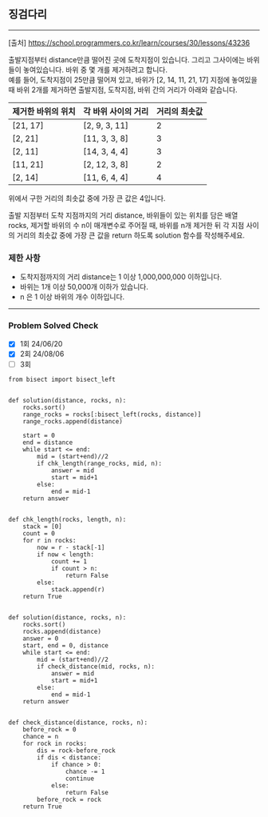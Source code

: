   ## 징검다리

---

[출처] https://school.programmers.co.kr/learn/courses/30/lessons/43236

출발지점부터 distance만큼 떨어진 곳에 도착지점이 있습니다. 그리고 그사이에는 바위들이 놓여있습니다. 
바위 중 몇 개를 제거하려고 합니다.  
예를 들어, 도착지점이 25만큼 떨어져 있고, 
바위가 [2, 14, 11, 21, 17] 지점에 놓여있을 때 
바위 2개를 제거하면 출발지점, 도착지점, 바위 간의 거리가 아래와 같습니다.

|제거한 바위의 위치|각 바위 사이의 거리| 거리의 최솟값 |
|-|-|---------|
|[21, 17]|[2, 9, 3, 11]| 2       |
|[2, 21]|	[11, 3, 3, 8]| 3       |
|[2, 11]|	[14, 3, 4, 4]| 3       |
|[11, 21]|[2, 12, 3, 8]| 2       |
|[2, 14]|	[11, 6, 4, 4]| 4       |

위에서 구한 거리의 최솟값 중에 가장 큰 값은 4입니다.

출발 지점부터 도착 지점까지의 거리 distance, 
바위들이 있는 위치를 담은 배열 rocks, 
제거할 바위의 수 n이 매개변수로 주어질 때, 바위를 n개 제거한 뒤 
각 지점 사이의 거리의 최솟값 중에 가장 큰 값을 return 하도록 solution 함수를 작성해주세요.

### 제한 사항

- 도착지점까지의 거리 distance는 1 이상 1,000,000,000 이하입니다.
- 바위는 1개 이상 50,000개 이하가 있습니다.
- n 은 1 이상 바위의 개수 이하입니다.

---
### Problem Solved Check
- [x] 1회 24/06/20
- [x] 2회 24/08/06
- [ ] 3회

~~~
from bisect import bisect_left


def solution(distance, rocks, n):
    rocks.sort()
    range_rocks = rocks[:bisect_left(rocks, distance)]
    range_rocks.append(distance)

    start = 0
    end = distance
    while start <= end:
        mid = (start+end)//2
        if chk_length(range_rocks, mid, n):
            answer = mid
            start = mid+1
        else:
            end = mid-1
    return answer


def chk_length(rocks, length, n):
    stack = [0]
    count = 0
    for r in rocks:
        now = r - stack[-1]
        if now < length:
            count += 1
            if count > n:
                return False
        else:
            stack.append(r)
    return True
    
~~~
~~~
def solution(distance, rocks, n):
    rocks.sort()
    rocks.append(distance)
    answer = 0
    start, end = 0, distance
    while start <= end:
        mid = (start+end)//2
        if check_distance(mid, rocks, n):
            answer = mid
            start = mid+1
        else:
            end = mid-1
    return answer


def check_distance(distance, rocks, n):
    before_rock = 0
    chance = n
    for rock in rocks:
        dis = rock-before_rock
        if dis < distance:
            if chance > 0:
                chance -= 1
                continue
            else:
                return False
        before_rock = rock
    return True
    
~~~

